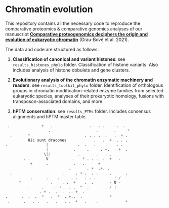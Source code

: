 # Chromatin evolution

This repository contains all the necessary code to reproduce the comparative proteomics & comparative genomics analyses of our manuscript [**Comparative proteogenomics deciphers the origin and evolution of eukaryotic chromatin**](https://github.com/sebepedroslab/chromatin-evolution-analysis) (Grau-Bové et al. 2021).

The data and code are structured as follows:

1. **Classification of canonical and variant histones**: see `results_histones_phylo` folder. Classification of histone variants. Also includes analysis of histone dobulets and gene clusters.

2. **Evolutionary analysis of the chromatin enzymatic machinery and readers**: see `results_toolkit_phylo` folder. Identification of orthologous groups in chromatin  modification-related enzyme families from selected eukaryotic species, analyses of their prokaryotic homology, fusions with transposon-associated domains, and more.

3. **hPTM conservation**: see `results_PTMs` folder. Includes consensus alignments and hPTM master table.

```python
 .              +   .                .   . .     .  .
                   .                    .       .     *
  .       *                        . . . .  .   .  + .
          Hic sunt dracones            .   .  +  . . .
.                 |             .  .   .    .    . .
                  |           .     .     . +.    +  .
                 \|/            .       .   . .
        . .       V          .    * . . .  .  +   .
           +      .           .   .      +
                            .       . +  .+. .
  .                      .     . + .  . .     .      .
           .      .    .     . .   . . .        ! /
      *             .    . .  +    .  .       - O -
          .     .    .  +   . .  *  .       . / |
               . + .  .  .  .. +  .
.      .  .  .  *   .  *  . +..  .            *
 .      .   . .   .   .   . .  +   .    .            +
```
